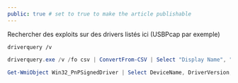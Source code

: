 ```yaml
---
public: true # set to true to make the article publishable
---
```


Rechercher des exploits sur des drivers listés ici (USBPcap par exemple)
```
driverquery /v
```

```powershell
driverquery.exe /v /fo csv | ConvertFrom-CSV | Select "Display Name", "Start Mode", "Path"
```

```powershell
Get-WmiObject Win32_PnPSignedDriver | Select DeviceName, DriverVersion, Manufacturer | ? {$_.DeviceName -like "*vmwa*"}
```